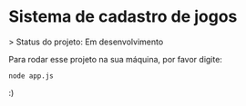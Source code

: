 <h1>Sistema de cadastro de jogos</h1>
> Status do projeto: Em desenvolvimento

Para rodar esse projeto na sua máquina, por favor digite:


```
node app.js
```

:)